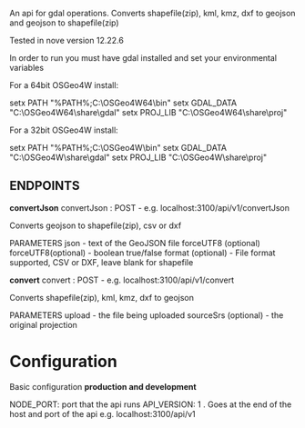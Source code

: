 An api for gdal operations. Converts shapefile(zip), kml, kmz, dxf to geojson and geojson to shapefile(zip)

Tested in nove version 12.22.6

In order to run you must have gdal installed and set your environmental variables

For a 64bit OSGeo4W install:

setx PATH "%PATH%;C:\OSGeo4W64\bin"
setx GDAL_DATA "C:\OSGeo4W64\share\gdal"
setx PROJ_LIB "C:\OSGeo4W64\share\proj"

For a 32bit OSGeo4W install:

setx PATH "%PATH%;C:\OSGeo4W\bin"
setx GDAL_DATA "C:\OSGeo4W\share\gdal"
setx PROJ_LIB "C:\OSGeo4W\share\proj"

## ENDPOINTS

**convertJson**
convertJson : POST - e.g. localhost:3100/api/v1/convertJson

Converts geojson to shapefile(zip), csv or dxf

PARAMETERS
json - text of the GeoJSON file forceUTF8 (optional)
forceUTF8(optional) - boolean true/false
format (optional) - File format supported, CSV or DXF, leave blank for shapefile

**convert**
convert : POST - e.g. localhost:3100/api/v1/convert

Converts shapefile(zip), kml, kmz, dxf to geojson

PARAMETERS
upload - the file being uploaded
sourceSrs (optional) - the original projection

# Configuration

Basic configuration **production and development**

NODE_PORT: port that the api runs
API_VERSION: 1 . Goes at the end of the host and port of the api e.g. localhost:3100/api/v1
